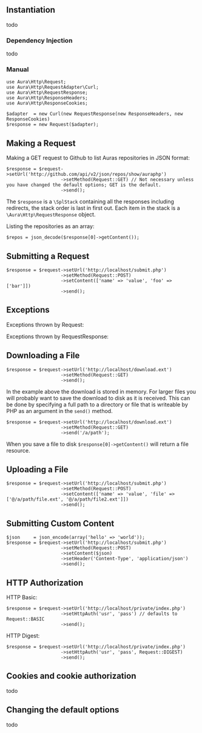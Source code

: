 
## Instantiation
 todo
 
### Dependency Injection
 todo
 
### Manual
    use Aura\Http\Request;
    use Aura\Http\RequestAdapter\Curl;
    use Aura\Http\RequestResponse;
    use Aura\Http\ResponseHeaders;
    use Aura\Http\ResponseCookies;

    $adapter  = new Curl(new RequestResponse(new ResponseHeaders, new ResponseCookies)
    $response = new Request($adapter);

## Making a Request
Making a GET request to Github to list Auras repositories in JSON format:

    $response = $request->setUrl('http://github.com/api/v2/json/repos/show/auraphp')
                        ->setMethod(Request::GET) // Not necessary unless you have changed the default options; GET is the default.
                        ->send();

The `$response` is a `\SplStack` containing all the responses including redirects, the stack order is last in first out. Each item in the stack is a `\Aura\Http\RequestResponse` object.

Listing the repositories as an array:

    $repos = json_decode($response[0]->getContent());
    

## Submitting a Request
    
    $response = $request->setUrl('http://localhost/submit.php')
                        ->setMethod(Request::POST)
                        ->setContent(['name' => 'value', 'foo' => ['bar']])
                        ->send();

## Exceptions
Exceptions thrown by Request:

Exceptions thrown by RequestResponse:

 
## Downloading a File
    
    $response = $request->setUrl('http://localhost/download.ext')
                        ->setMethod(Request::GET)
                        ->send();

In the example above the download is stored in memory. For larger files you will probably want to save the download to disk as it is received. This can be done by specifying a full path to a directory or file that is writeable by PHP as an argument in the `send()` method.

    $response = $request->setUrl('http://localhost/download.ext')
                        ->setMethod(Request::GET)
                        ->send('/a/path');

When you save a file to disk `$response[0]->getContent()` will return a file resource.

## Uploading a File

    $response = $request->setUrl('http://localhost/submit.php')
                        ->setMethod(Request::POST)
                        ->setContent(['name' => 'value', 'file' => ['@/a/path/file.ext', '@/a/path/file2.ext']])
                        ->send();

## Submitting Custom Content

    $json     = json_encode(array('hello' => 'world'));
    $response = $request->setUrl('http://localhost/submit.php')
                        ->setMethod(Request::POST)
                        ->setContent($json)
                        ->setHeader('Content-Type', 'application/json')
                        ->send();

## HTTP Authorization
HTTP Basic:

    $response = $request->setUrl('http://localhost/private/index.php')
                        ->setHttpAuth('usr', 'pass') // defaults to Request::BASIC
                        ->send();

HTTP Digest:

    $response = $request->setUrl('http://localhost/private/index.php')
                        ->setHttpAuth('usr', 'pass', Request::DIGEST)
                        ->send();

## Cookies and cookie authorization
 todo
 
## Changing the default options
 todo
 
